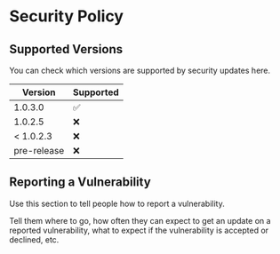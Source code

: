 # Security Policy

## Supported Versions
You can check which versions are supported by security updates here.

| Version | Supported          |
| ------- | ------------------ |
|  1.0.3.0  | :white_check_mark: |
| 1.0.2.5   | :x: |
| < 1.0.2.3   | :x:                |
| pre-release | :x: |

## Reporting a Vulnerability

Use this section to tell people how to report a vulnerability.

Tell them where to go, how often they can expect to get an update on a
reported vulnerability, what to expect if the vulnerability is accepted or
declined, etc.
